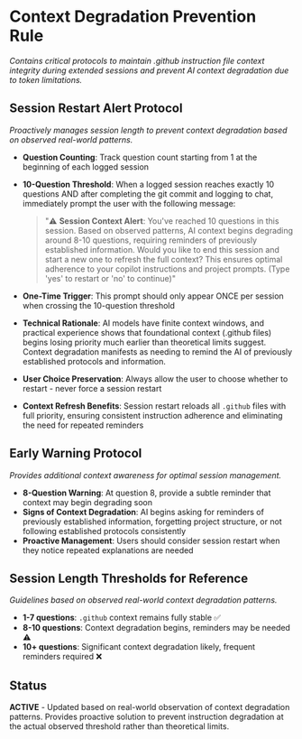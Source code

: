 # Context Degradation Prevention Rule
*Contains critical protocols to maintain .github instruction file context integrity during extended sessions and prevent AI context degradation due to token limitations.*

## Session Restart Alert Protocol
*Proactively manages session length to prevent context degradation based on observed real-world patterns.*
- **Question Counting**: Track question count starting from 1 at the beginning of each logged session
- **10-Question Threshold**: When a logged session reaches exactly 10 questions AND after completing the git commit and logging to chat, immediately prompt the user with the following message:
  
  > "⚠️ **Session Context Alert**: You've reached 10 questions in this session. Based on observed patterns, AI context begins degrading around 8-10 questions, requiring reminders of previously established information. Would you like to end this session and start a new one to refresh the full context? This ensures optimal adherence to your copilot instructions and project prompts. (Type 'yes' to restart or 'no' to continue)"

- **One-Time Trigger**: This prompt should only appear ONCE per session when crossing the 10-question threshold
- **Technical Rationale**: AI models have finite context windows, and practical experience shows that foundational context (.github files) begins losing priority much earlier than theoretical limits suggest. Context degradation manifests as needing to remind the AI of previously established protocols and information.
- **User Choice Preservation**: Always allow the user to choose whether to restart - never force a session restart
- **Context Refresh Benefits**: Session restart reloads all `.github` files with full priority, ensuring consistent instruction adherence and eliminating the need for repeated reminders

## Early Warning Protocol
*Provides additional context awareness for optimal session management.*
- **8-Question Warning**: At question 8, provide a subtle reminder that context may begin degrading soon
- **Signs of Context Degradation**: AI begins asking for reminders of previously established information, forgetting project structure, or not following established protocols consistently
- **Proactive Management**: Users should consider session restart when they notice repeated explanations are needed

## Session Length Thresholds for Reference
*Guidelines based on observed real-world context degradation patterns.*
- **1-7 questions**: `.github` context remains fully stable ✅
- **8-10 questions**: Context degradation begins, reminders may be needed ⚠️  
- **10+ questions**: Significant context degradation likely, frequent reminders required ❌

## Status
**ACTIVE** - Updated based on real-world observation of context degradation patterns. Provides proactive solution to prevent instruction degradation at the actual observed threshold rather than theoretical limits.
